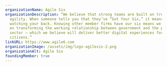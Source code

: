 ```yaml
---
organizationName: Agile Six
organizationDescription: “We believe that strong teams are built on trust and
  agility. When someone tells you that they’ve “Got Your Six,” it means they’re
  watching your back. Knowing other member firms have our six means we can focus
  on transforming the working relationship between government and the private
  sector — which we believe will deliver better digital experiences for our
  citizens.”
linkURL: https://www.agile6.com
organizationImage: /assets/img/logo-agilesix-2.png
organizationAlt: Agile Six
foundingMember: true
---
```

